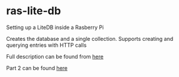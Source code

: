 # ras-lite-db
Setting up a LiteDB inside a Rasberry Pi

Creates the database and a single collection. Supports creating and querying entries with HTTP calls

Full description can be found from [here](https://mituuz.com/content/raspberry_lite_db.html)

Part 2 can be found [here](https://mituuz.com/content/raspberry_http.html)
